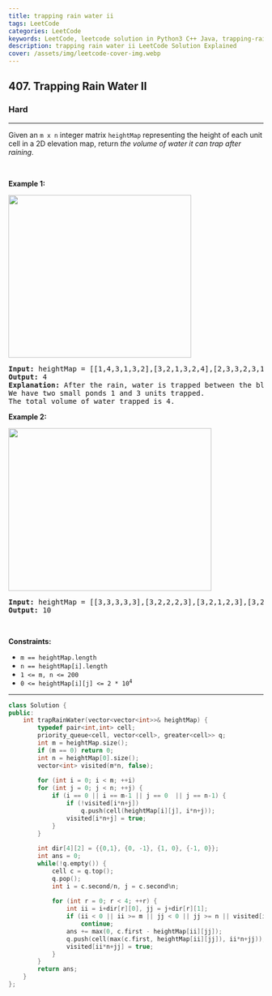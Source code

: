 ```yaml
---
title: trapping rain water ii
tags: LeetCode
categories: LeetCode
keywords: LeetCode, leetcode solution in Python3 C++ Java, trapping-rain-water-ii solution
description: trapping rain water ii LeetCode Solution Explained
cover: /assets/img/leetcode-cover-img.webp
---
```



<h2>407. Trapping Rain Water II</h2><h3>Hard</h3><hr><div><p>Given an <code>m x n</code> integer matrix <code>heightMap</code> representing the height of each unit cell in a 2D elevation map, return <em>the volume of water it can trap after raining</em>.</p>

<p>&nbsp;</p>
<p><strong>Example 1:</strong></p>
<img alt="" src="https://assets.leetcode.com/uploads/2021/04/08/trap1-3d.jpg" style="width: 361px; height: 321px;">
<pre><strong>Input:</strong> heightMap = [[1,4,3,1,3,2],[3,2,1,3,2,4],[2,3,3,2,3,1]]
<strong>Output:</strong> 4
<strong>Explanation:</strong> After the rain, water is trapped between the blocks.
We have two small ponds 1 and 3 units trapped.
The total volume of water trapped is 4.
</pre>

<p><strong>Example 2:</strong></p>
<img alt="" src="https://assets.leetcode.com/uploads/2021/04/08/trap2-3d.jpg" style="width: 401px; height: 321px;">
<pre><strong>Input:</strong> heightMap = [[3,3,3,3,3],[3,2,2,2,3],[3,2,1,2,3],[3,2,2,2,3],[3,3,3,3,3]]
<strong>Output:</strong> 10
</pre>

<p>&nbsp;</p>
<p><strong>Constraints:</strong></p>

<ul>
	<li><code>m == heightMap.length</code></li>
	<li><code>n == heightMap[i].length</code></li>
	<li><code>1 &lt;= m, n &lt;= 200</code></li>
	<li><code>0 &lt;= heightMap[i][j] &lt;= 2 * 10<sup>4</sup></code></li>
</ul>
</div>

---




```cpp
class Solution {
public:
    int trapRainWater(vector<vector<int>>& heightMap) {
        typedef pair<int,int> cell;
        priority_queue<cell, vector<cell>, greater<cell>> q;
        int m = heightMap.size();
        if (m == 0) return 0;
        int n = heightMap[0].size();
        vector<int> visited(m*n, false);
        
        for (int i = 0; i < m; ++i)
        for (int j = 0; j < n; ++j) {
            if (i == 0 || i == m-1 || j == 0  || j == n-1) {
                if (!visited[i*n+j])
                    q.push(cell(heightMap[i][j], i*n+j));
                visited[i*n+j] = true;
            }
        }
        
        int dir[4][2] = {{0,1}, {0, -1}, {1, 0}, {-1, 0}};
        int ans = 0;
        while(!q.empty()) {
            cell c = q.top();
            q.pop();
            int i = c.second/n, j = c.second%n;
            
            for (int r = 0; r < 4; ++r) {
                int ii = i+dir[r][0], jj = j+dir[r][1];
                if (ii < 0 || ii >= m || jj < 0 || jj >= n || visited[ii*n+jj])
                    continue;
                ans += max(0, c.first - heightMap[ii][jj]);
                q.push(cell(max(c.first, heightMap[ii][jj]), ii*n+jj));
                visited[ii*n+jj] = true;
            }
        }
        return ans;
    }
};
```
